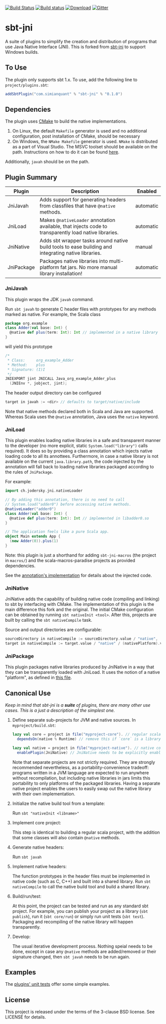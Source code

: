 [![Build Status](https://travis-ci.org/SimianQuant/sbt-jni.svg?branch=master)](https://travis-ci.org/SimianQuant/sbt-jni)
[![Build status](https://ci.appveyor.com/api/projects/status/ubaj4l9yv4e00fue?svg=true)](https://ci.appveyor.com/project/harshad-deo/sbt-jni)
[![Download](https://api.bintray.com/packages/harshad-deo/sbt-plugins/sbt-jni/images/download.svg)](https://bintray.com/harshad-deo/sbt-plugins/sbt-jni/_latestVersion)
[![Gitter](https://badges.gitter.im/SimianQuant/sbt-jni.svg)](https://gitter.im/SimianQuant/sbt-jni?utm_source=badge&utm_medium=badge&utm_campaign=pr-badge)

sbt-jni
===

A suite of plugins to simplify the creation and distribution of programs that use Java Native Interface (JNI). This is forked
from [sbt-jni](https://github.com/jodersky/sbt-jni/tree/master/plugin/src) to support Windows builds.

## To Use 

The plugin only supports sbt 1.x. To use, add the following line to `project/plugins.sbt`:

```scala
addSbtPlugin("com.simianquant" % "sbt-jni" % "0.1.0")
```

## Dependencies

The plugin uses [CMake](https://cmake.org/) to build the native implementations. 

1. On Linux, the default `Makefile` generator is used and no additional configuration, post installation of CMake, should be necessary
1. On Windows, the `NMake Makefile` generator is used. `NMake` is distributed as a part of Visual Studio. The MSVC toolset should 
be available on the path. Instructions on how to do it can be found [here](https://docs.microsoft.com/en-us/cpp/build/building-on-the-command-line?view=vs-2019). 

Additionally, `javah` should be on the path.

## Plugin Summary

| Plugin     | Description                                                                                           |  Enabled  |
| ---------- | ----------------------------------------------------------------------------------------------------- | --------- |
| JniJavah   | Adds support for generating headers from classfiles that have `@native` methods.                      | automatic |
| JniLoad    | Makes `@nativeLoader` annotation available, that injects code to transparently load native libraries. | automatic |
| JniNative  | Adds sbt wrapper tasks around native build tools to ease building and integrating native libraries.   | manual    |
| JniPackage | Packages native libraries into multi-platform fat jars. No more manual library installation!          | automatic |

### JniJavah

This plugin wraps the JDK `javah` command.

Run `sbt javah` to generate C header files with prototypes for any methods marked as native. For example, the Scala class

```scala
package org.example
class Adder(val base: Int) {
  @native def plus(term: Int): Int // implemented in a native library
}
```

will yield this prototype
```c
/*
 * Class:     org_example_Adder
 * Method:    plus
 * Signature: (I)I
 */
JNIEXPORT jint JNICALL Java_org_example_Adder_plus
  (JNIEnv *, jobject, jint);
```

The header output directory can be configured

```scala
target in javah := <dir> // defaults to target/native/include
```

Note that native methods declared both in Scala and Java are supported. Whereas Scala uses the `@native` annotation, Java uses the
`native` keyword.

### JniLoad

This plugin enables loading native libraries in a safe and transparent manner to the developer (no more explicit, static `System.load("library")` calls required). It does so by providing a class annotation which injects native loading code to all its annottees. Furthermore, in case a native library is not available on the current `java.library.path`, the code injected by the annotation will fall back to loading native libraries packaged according to the rules of `JniPackage`.

For example:

```scala
import ch.jodersky.jni.nativeLoader

// By adding this annotation, there is no need to call
// System.load("adder0") before accessing native methods.
@nativeLoader("adder0")
class Adder(val base: Int) {
  @native def plus(term: Int): Int // implemented in libadder0.so
}

// The application feels like a pure Scala app.
object Main extends App {
  (new Adder(0)).plus(1)
}
```

Note: this plugin is just a shorthand for adding `sbt-jni-macros` (the project in `macros/`) and the scala-macros-paradise projects as provided dependencies.

See the [annotation's implementation](macros/src/main/scala/ch/jodersky/jni/annotations.scala) for details about the injected code.

### JniNative

JniNative adds the capability of building native code (compiling and linking) to sbt by interfacing with CMake. The implementation of
this plugin is the main difference this fork and the original. The initial CMake configuration can be obtained by running `sbt nativeInit <tool>`. After this, projects are built by calling the `sbt nativeCompile` task.

Source and output directories are configurable:

```scala
sourceDirectory in nativeCompile := sourceDirectory.value / "native",
target in nativeCompile := target.value / "native" / (nativePlatform).value,
```

### JniPackage

This plugin packages native libraries produced by JniNative in a way that they can be transparently loaded with JniLoad. It uses the notion of a native "platform", as defined in [this file](https://github.com/SimianQuant/sbt-jni/blob/master/util/src/main/scala/ch/jodersky/sbt/jni/util/OsAndArch.scala).

## Canonical Use

*Keep in mind that sbt-jni is a __suite__ of plugins, there are many other use cases. This is a just a description of the simplest one.*

1. Define separate sub-projects for JVM and native sources. In `myproject/build.sbt`:

   ```scala
   lazy val core = project in file("myproject-core"). // regular scala code with @native methods
     dependsOn(native % Runtime) // remove this if `core` is a library, leave choice to end-user

   lazy val native = project in file("myproject-native"). // native code and build script
     enablePlugin(JniNative) // JniNative needs to be explicitly enabled
   ```
   Note that separate projects are not strictly required. They are strongly recommended nevertheless, as a portability-convenience tradeoff: programs written in a JVM language are expected to run anywhere without recompilation, but including native libraries in jars limits this portability to only platforms of the packaged libraries. Having a separate native project enables the users to easily swap out the native library with their own implementation.

2. Initialize the native build tool from a template:

   Run `sbt "nativeInit <libname>"`

3. Implement core project:

   This step is identical to building a regular scala project, with the addition that some classes will also contain `@native` methods.

4. Generate native headers:

   Run `sbt javah`

5. Implement native headers:

   The function prototypes in the header files must be implemented in native code (such as C, C++) and built into a shared library. Run `sbt nativeCompile` to call the native build tool and build a shared library.

6. Build/run/test:

   At this point, the project can be tested and run as any standard sbt project. For example, you can publish your project as a library (`sbt publish`), run it (`sbt core/run`) or simply run unit tests (`sbt test`). Packaging and recompiling of the native library will happen transparently.

7. Develop:

   The usual iterative development process. Nothing speial needs to be done, except in case any `@native` methods are added/removed or their signature changed, then `sbt javah` needs to be run again.

## Examples
The [plugins' unit tests](plugin/src/sbt-test/sbt-jni) offer some simple examples.

## License
This project is released under the terms of the 3-clause BSD license. See LICENSE for details.
